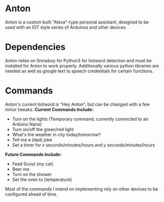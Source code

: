 # Anton

Anton is a custom built "Alexa"-type personal assistant, 
designed to be used with an IOT style series of Arduinos
and other devices.

# Dependencies
Anton relies on Snowboy for Python3 for hotword detection and must be installed for Anton to work properly. Additionally various python libraries are needed as well as google text to speech credentials for certain functions.

# Commands
Anton's current hotword is "Hey Anton", but can be changed with a few minor tweaks.
**Current Commands Include:** 
- Turn on the lights (Temporary command, currently connected to an Arduino Nano)
- Turn on/off the green/red light
- What's the weather in *city* today/tomorrow?
- Tell me a (dad) joke
- Set a timer for *x* seconds/minutes/hours and *y* seconds/minutes/hours

**Future Commands Include:**
- Feed Scout (my cat)
- Beer me
- Turn on the shower
- Set the oven to (temperature)

Most of the commands I intend on implementing rely on other devices to be configured ahead of time.
